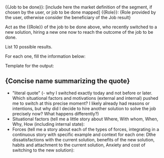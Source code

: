{{Job to be done}}: [include here the market definition of the segment, if chosen by the user, or job to be done mapped] 
{{Role}}: {Role provided by the user, otherwise consider the beneficiary of the Job result}

Act as the {{Role}} of the job to be done above, who recently switched to a new solution, hiring a new one now to reach the outcome of the job to be done. 

List 10 possible results.

For each one, fill the information below:

Template for the output:
## {Concise name summarizing the quote}
- "literal quote" (- why I switched exactly today and not before or later. Which situational factors and motivations (external and internal) pushed me to switch at this precise moment? I likely already had reasons or intentions, but why did I decide to hire another solution to solve the job precisely now? What happens differently?)
- Situational factors (tell me a little story about Where, With whom, When, Why, How (including internal state):
- Forces (tell me a story about each of the types of forces, integrating in a continuous story with specific example and context for each one: Dthe dissatisfactions with the current solution, benefits of the new solution, habits and attachment to the current solution, Anxiety and cost of switching to the new solution):